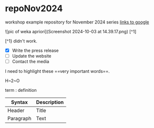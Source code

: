 # repoNov2024
workshop example repository for November 2024 series
[links to google](https://www.google.ca)

![pic of weka apriori](Screenshot 2024-10-03 at 14.39.17.png) [^1]

[^1} didn't work.

- [x] Write the press release
- [ ] Update the website
- [ ] Contact the media

I need to highlight these ==very important words==.

H~2~O

term
: definition

| Syntax | Description |
| ----------- | ----------- |
| Header | Title |
| Paragraph | Text |
